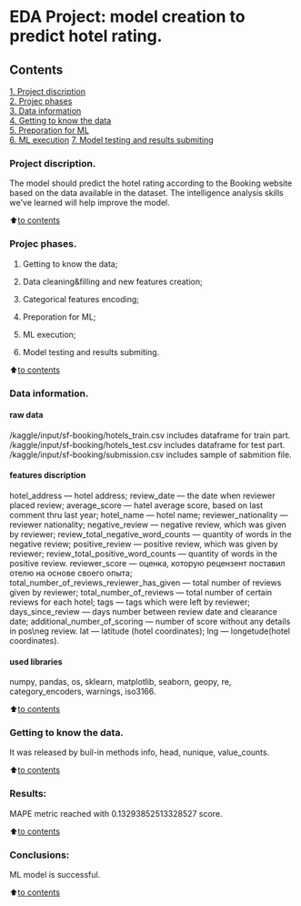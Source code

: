 # EDA Project: model creation to predict hotel rating.

## Contents  
[1. Project discription](https://github.com/Lepnik/data_science_lnv/blob/main/EDA%20Project%202/README.md#Project-discription)  
[2. Projec phases](https://github.com/Lepnik/data_science_lnv/blob/main/EDA%20Project%202/README.md#Projec-phases)  
[3. Data information](https://github.com/Lepnik/data_science_lnv/blob/main/EDA%20Project%202/README.md#Data-information)  
[4. Getting to know the data](https://github.com/Lepnik/data_science_lnv/blob/main/EDA%20Project%202/README.md#Getting-to-know-the-data)  
[5. Preporation for ML](https://github.com/Lepnik/data_science_lnv/blob/main/EDA%20Project%202/README.md#Preporation-for-ML)    
[6. ML execution](https://github.com/Lepnik/data_science_lnv/blob/main/EDA%20Project%202/README.md#ML-execution) 
[7. Model testing and results submiting](https://github.com/Lepnik/data_science_lnv/blob/main/EDA%20Project%202/README.md#Model-testing-and-results-submiting) 


### Project discription.    
The model should predict the hotel rating according to the Booking website based on the data available in the dataset. The intelligence analysis skills we've learned will help improve the model.

:arrow_up:[to contents](https://github.com/Lepnik/data_science_lnv/blob/main/EDA%20Project%202/README.md#Contents)


### Projec phases.
1. Getting to know the data;

2. Data cleaning&filling and new features creation;

3. Categorical features encoding;

4. Preporation for ML;

5. ML execution;

6. Model testing and results submiting.


:arrow_up:[to contents](https://github.com/Lepnik/data_science_lnv/blob/main/EDA%20Project%202/README.md#Оглавление)

### Data information.
#### raw data
/kaggle/input/sf-booking/hotels_train.csv includes dataframe for train part. 
/kaggle/input/sf-booking/hotels_test.csv includes dataframe for test part.
/kaggle/input/sf-booking/submission.csv includes sample of sabmition file.

#### features discription
hotel_address — hotel address;
review_date — the date when reviewer placed review;
average_score — hatel average score, based on last comment thru last year;
hotel_name — hotel name;
reviewer_nationality — reviewer nationality;
negative_review — negative review, which was given by reviewer;
review_total_negative_word_counts — quantity of words in the negative review;
positive_review — positive review, which was given by reviewer;
review_total_positive_word_counts — quantity of words in the positive review.
reviewer_score — оценка, которую рецензент поставил отелю на основе своего опыта;
total_number_of_reviews_reviewer_has_given — total number of reviews given by reviewer;
total_number_of_reviews — total number of certain reviews for each hotel;
tags — tags which were left by reviewer;
days_since_review — days number between review date and clearance date;
additional_number_of_scoring — number of score without any details in pos\neg review.
lat — latitude (hotel coordinates);
lng — longetude(hotel coordinates).

#### used libraries
numpy, pandas, os, sklearn, matplotlib, seaborn, geopy, re, category_encoders, warnings, iso3166.
  
:arrow_up:[to contents](https://github.com/Lepnik/data_science_lnv/blob/main/EDA%20Project%202/README.md#to-contents)


### Getting to know the data.  
It was released by buil-in methods info, head, nunique, value_counts.

:arrow_up:[to contents](https://github.com/Lepnik/data_science_lnv/blob/main/EDA%20Project%202/README.md#to-contents)


### Results:  
MAPE metric reached with 0.13293852513328527 score. 

:arrow_up:[to contents](https://github.com/Lepnik/data_science_lnv/blob/main/EDA%20Project%202/README.md#to-contents)


### Conclusions:  
ML model is successful.

:arrow_up:[to contents](https://github.com/Lepnik/data_science_lnv/blob/main/EDA%20Project%202/README.md#to-contents)
